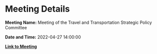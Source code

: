 # Meeting Details

**Meeting Name:** Meeting of the Travel and Transportation Strategic Policy Committee

**Date and Time:** 2022-04-27 14:00:00

**[Link to Meeting](https://www.limerick.ie/council/whats-on/meeting-travel-and-transportation-strategic-policy-committee-13)**
